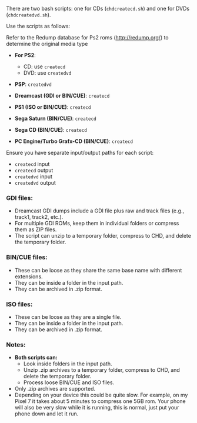There are two bash scripts: one for CDs (`chdcreatecd.sh`) and one for DVDs (`chdcreatedvd.sh`).

Use the scripts as follows:

Refer to the Redump database for Ps2 roms (http://redump.org/) to determine the original media type

- **For PS2**:
  - CD: use `createcd`
  - DVD: use `createdvd`

- **PSP**: `createdvd`
- **Dreamcast (GDI or BIN/CUE)**: `createcd`
- **PS1 (ISO or BIN/CUE)**: `createcd`
- **Sega Saturn (BIN/CUE)**: `createcd`
- **Sega CD (BIN/CUE)**: `createcd`
- **PC Engine/Turbo Grafx-CD (BIN/CUE)**: `createcd`

Ensure you have separate input/output paths for each script:

- `createcd` input
- `createcd` output
- `createdvd` input
- `createdvd` output

### GDI files:
- Dreamcast GDI dumps include a GDI file plus raw and track files (e.g., track1, track2, etc.).
- For multiple GDI ROMs, keep them in individual folders or compress them as ZIP files.
- The script can unzip to a temporary folder, compress to CHD, and delete the temporary folder.

### BIN/CUE files:
- These can be loose as they share the same base name with different extensions.
- They can be inside a folder in the input path.
- They can be archived in .zip format.

### ISO files:
- These can be loose as they are a single file.
- They can be inside a folder in the input path.
- They can be archived in .zip format.

### Notes: 
- **Both scripts can:**
  - Look inside folders in the input path.
  - Unzip .zip archives to a temporary folder, compress to CHD, and delete the temporary folder.
  - Process loose BIN/CUE and ISO files.
- Only .zip archives are supported.
- Depending on your device this could be quite slow. For example, on my Pixel 7 it takes about 5 minutes to compress one 5GB rom. Your phone will also be very slow while it is running, this is normal, just put your phone down and let it run.
